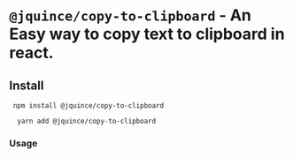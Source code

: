 # `@jquince/copy-to-clipboard` - An Easy way to copy text to clipboard in react.

## Install

```shell
 npm install @jquince/copy-to-clipboard
```

```shell
  yarn add @jquince/copy-to-clipboard
```

### Usage

```typescript

```
